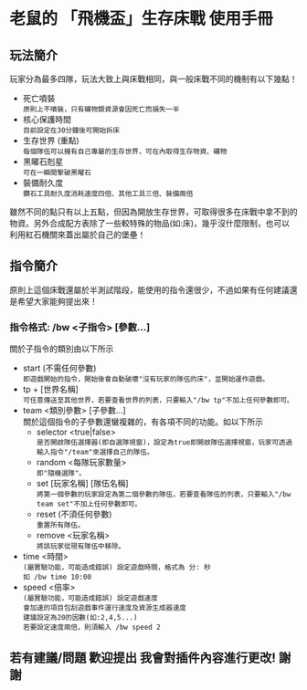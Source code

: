 # 老鼠的 「飛機盃」生存床戰 使用手冊

## 玩法簡介
玩家分為最多四隊，玩法大致上與床戰相同，與一般床戰不同的機制有以下幾點！
* 死亡噴裝<br>
```原則上不噴裝，只有礦物類資源會因死亡而損失一半```
* 核心保護時間<br>
```目前設定在30分鐘後可開始拆床```
* 生存世界 (重點)<br>
```每個隊伍可以擁有自己專屬的生存世界，可在內取得生存物資、礦物```
* 黑曜石剋星<br>
```可在一瞬間擊破黑曜石```
* 裝備耐久度<br>
```鑽石工具耐久度消耗速度四倍、其他工具三倍、裝備兩倍```

雖然不同的點只有以上五點，但因為開放生存世界，可取得很多在床戰中拿不到的物資。另外合成配方表除了一些較特殊的物品(如:床)，幾乎沒什麼限制，也可以利用紅石機關來蓋出屬於自己的堡壘！

## 指令簡介
原則上這個床戰還屬於半測試階段，能使用的指令還很少，不過如果有任何建議還是希望大家能夠提出來！
### 指令格式: /bw <子指令> [參數...]
關於子指令的類別由以下所示
* start (不需任何參數)<br>
```即遊戲開始的指令，開始後會自動破壞"沒有玩家的隊伍的床"，並開始運作遊戲。```
* tp + [世界名稱]<br>
```可任意傳送至其他世界，若要查看世界的列表，只要輸入"/bw tp"不加上任何參數即可。```
* team <類別參數> [子參數...]<br>
關於這個指令的子參數還蠻複雜的，有各項不同的功能。如以下所示
  * selector <true|false><br>
```是否開啟隊伍選擇器(即自選隊視窗)，設定為true即開啟隊伍選擇視窗，玩家可透過輸入指令"/team"來選擇自己的隊伍。```
  * random <每隊玩家數量><br>
```即"隨機選隊"。```
  * set [玩家名稱] [隊伍名稱]<br>
```將第一個參數的玩家設定為第二個參數的隊伍，若要查看隊伍的列表，只要輸入"/bw team set"不加上任何參數即可。```
  * reset (不須任何參數)<br>
```重置所有隊伍。```
  * remove <玩家名稱><br>
```將該玩家從現有隊伍中移除。```
* time <時間><br>
```(屬實驗功能，可能造成錯誤) 設定遊戲時間，格式為 分: 秒```<br>
```如 /bw time 10:00```
* speed <倍率><br>
```(屬實驗功能，可能造成錯誤) 設定遊戲速度```<br>
```會加速的項目包刮遊戲事件運行速度及資源生成器速度```<br>
```建議設定為20的因數(如:2,4,5...)```<br>
```若要設定速度兩倍，則須輸入 /bw speed 2```
## 若有建議/問題 歡迎提出 我會對插件內容進行更改! 謝謝
